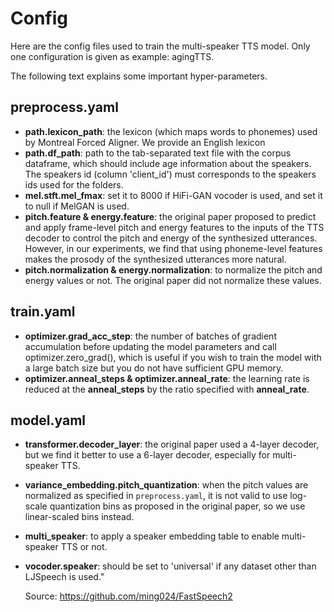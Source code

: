 # Config
Here are the config files used to train the multi-speaker TTS model.
Only one configuration is given as example: agingTTS.

The following text explains some important hyper-parameters.

## preprocess.yaml
- **path.lexicon_path**: the lexicon (which maps words to phonemes) used by Montreal Forced Aligner. 
  We provide an English lexicon
- **path.df_path**: path to the tab-separated text file with the corpus dataframe, which should include age information about the speakers. The speakers id (column 'client_id') must corresponds to the speakers ids used for the folders.
- **mel.stft.mel_fmax**: set it to 8000 if HiFi-GAN vocoder is used, and set it to null if MelGAN is used.
- **pitch.feature & energy.feature**: the original paper proposed to predict and apply frame-level pitch and energy features to the inputs of the TTS decoder to control the pitch and energy of the synthesized utterances. 
  However, in our experiments, we find that using phoneme-level features makes the prosody of the synthesized utterances more natural.
- **pitch.normalization & energy.normalization**: to normalize the pitch and energy values or not. 
  The original paper did not normalize these values.

## train.yaml
- **optimizer.grad_acc_step**: the number of batches of gradient accumulation before updating the model parameters and call optimizer.zero_grad(), which is useful if you wish to train the model with a large batch size but you do not have sufficient GPU memory.
- **optimizer.anneal_steps & optimizer.anneal_rate**: the learning rate is reduced at the **anneal_steps** by the ratio specified with **anneal_rate**.

## model.yaml
- **transformer.decoder_layer**: the original paper used a 4-layer decoder, but we find it better to use a 6-layer decoder, especially for multi-speaker TTS.
- **variance_embedding.pitch_quantization**: when the pitch values are normalized as specified in ``preprocess.yaml``, it is not valid to use log-scale quantization bins as proposed in the original paper, so we use linear-scaled bins instead. 
- **multi_speaker**: to apply a speaker embedding table to enable multi-speaker TTS or not.
- **vocoder.speaker**: should be set to 'universal' if any dataset other than LJSpeech is used."

  Source: https://github.com/ming024/FastSpeech2
